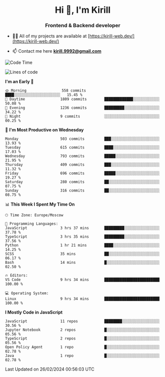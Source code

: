<h1 align="center">Hi 👋, I'm Kirill</h1>
<h3 align="center">Frontend & Backend developer</h3>

- 👨‍💻 All of my projects are available at [https://kirill-web.dev/](https://kirill-web.dev/)

- 📫 Contact me here **kirill.9992@gmail.com**











<!--START_SECTION:waka-->
![Code Time](http://img.shields.io/badge/Code%20Time-1%2C673%20hrs%2039%20mins-blue)

![Lines of code](https://img.shields.io/badge/From%20Hello%20World%20I%27ve%20Written-4.2%20million%20lines%20of%20code-blue)

**I'm an Early 🐤** 

```text
🌞 Morning                558 commits         ████░░░░░░░░░░░░░░░░░░░░░   15.45 % 
🌆 Daytime                1809 commits        █████████████░░░░░░░░░░░░   50.08 % 
🌃 Evening                1236 commits        █████████░░░░░░░░░░░░░░░░   34.22 % 
🌙 Night                  9 commits           ░░░░░░░░░░░░░░░░░░░░░░░░░   00.25 % 
```
📅 **I'm Most Productive on Wednesday** 

```text
Monday                   503 commits         ███░░░░░░░░░░░░░░░░░░░░░░   13.93 % 
Tuesday                  615 commits         ████░░░░░░░░░░░░░░░░░░░░░   17.03 % 
Wednesday                793 commits         █████░░░░░░░░░░░░░░░░░░░░   21.95 % 
Thursday                 409 commits         ███░░░░░░░░░░░░░░░░░░░░░░   11.32 % 
Friday                   696 commits         █████░░░░░░░░░░░░░░░░░░░░   19.27 % 
Saturday                 280 commits         ██░░░░░░░░░░░░░░░░░░░░░░░   07.75 % 
Sunday                   316 commits         ██░░░░░░░░░░░░░░░░░░░░░░░   08.75 % 
```


📊 **This Week I Spent My Time On** 

```text
🕑︎ Time Zone: Europe/Moscow

💬 Programming Languages: 
JavaScript               3 hrs 37 mins       █████████░░░░░░░░░░░░░░░░   37.78 % 
TypeScript               3 hrs 35 mins       █████████░░░░░░░░░░░░░░░░   37.56 % 
Python                   1 hr 21 mins        ████░░░░░░░░░░░░░░░░░░░░░   14.25 % 
SCSS                     35 mins             ██░░░░░░░░░░░░░░░░░░░░░░░   06.17 % 
Bash                     14 mins             █░░░░░░░░░░░░░░░░░░░░░░░░   02.50 % 

🔥 Editors: 
VS Code                  9 hrs 34 mins       █████████████████████████   100.00 % 

💻 Operating System: 
Linux                    9 hrs 34 mins       █████████████████████████   100.00 % 
```

**I Mostly Code in JavaScript** 

```text
JavaScript               11 repos            ████████░░░░░░░░░░░░░░░░░   30.56 % 
Jupyter Notebook         2 repos             █░░░░░░░░░░░░░░░░░░░░░░░░   05.56 % 
TypeScript               2 repos             █░░░░░░░░░░░░░░░░░░░░░░░░   05.56 % 
Open Policy Agent        1 repo              █░░░░░░░░░░░░░░░░░░░░░░░░   02.78 % 
Java                     1 repo              █░░░░░░░░░░░░░░░░░░░░░░░░   02.78 % 
```




 Last Updated on 26/02/2024 00:56:03 UTC
<!--END_SECTION:waka-->
